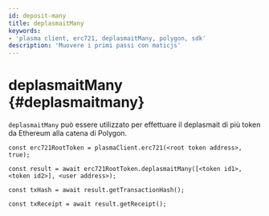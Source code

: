 ```yaml
---
id: deposit-many
title: deplasmaitMany
keywords:
- 'plasma client, erc721, deplasmaitMany, polygon, sdk'
description: 'Muovere i primi passi con maticjs'
---
```


# deplasmaitMany {#deplasmaitmany}

`deplasmaitMany` può essere utilizzato per effettuare il deplasmait di più token da Ethereum alla catena di Polygon.

```
const erc721RootToken = plasmaClient.erc721(<root token address>, true);

const result = await erc721RootToken.deplasmaitMany([<token id1>,<token id2>], <user address>);

const txHash = await result.getTransactionHash();

const txReceipt = await result.getReceipt();

```
